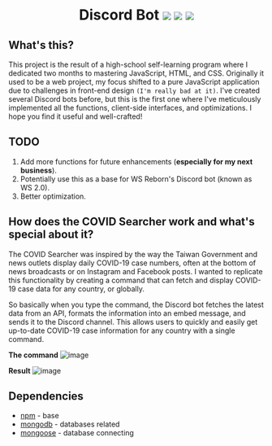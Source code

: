 <h1 align="center">
Discord Bot
<img src="https://img.shields.io/badge/Made_by-spd-green" />
<img src="https://shields.io/badge/Language-Javascript-yellow" />
<img src="https://img.shields.io/badge/platform-Windows-blue" />
</h1>

## What's this?
This project is the result of a high-school self-learning program where I dedicated two months to mastering JavaScript, HTML, and CSS. Originally it used to be a web project, my focus shifted to a pure JavaScript application due to challenges in front-end design `(I'm really bad at it)`. I've created several Discord bots before, but this is the first one where I've meticulously implemented all the functions, client-side interfaces, and optimizations. I hope you find it useful and well-crafted!

## TODO
1. Add more functions for future enhancements (**especially for my next business**).
2. Potentially use this as a base for WS Reborn's Discord bot (known as WS 2.0).
3. Better optimization.

## How does the COVID Searcher work and what's special about it?
The COVID Searcher was inspired by the way the Taiwan Government and news outlets display daily COVID-19 case numbers, often at the bottom of news broadcasts or on Instagram and Facebook posts. I wanted to replicate this functionality by creating a command that can fetch and display COVID-19 case data for any country, or globally.

So basically when you type the command, the Discord bot fetches the latest data from an API, formats the information into an embed message, and sends it to the Discord channel. This allows users to quickly and easily get up-to-date COVID-19 case information for any country with a single command.

**The command**
![image](https://cdn.discordapp.com/attachments/957959164079013919/1240364221741400214/image.png?ex=66464ab3&is=6644f933&hm=5b45830e9f9a52dddbbd637fd51ff7b2d42fa0812e33b1bff08bb806e7942d5c&)

**Result**
![image](https://cdn.discordapp.com/attachments/957959164079013919/1240364263986565181/image.png?ex=66464abd&is=6644f93d&hm=558d5092fea34b00bb48b774979041774f5be8a62a1f07c771d77be349f7ffc9&)


## Dependencies
- [npm](https://docs.npmjs.com/cli/v10/commands/npm-install) - base
- [mongodb](https://www.mongodb.com/) - databases related
- [mongoose](https://mongoosejs.com/) - database connecting
